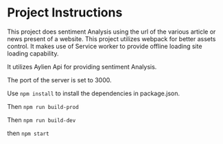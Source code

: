 # Project Instructions

This project does sentiment Analysis using the url of the various article or news present of a website. This project utilizes webpack for better assets control. It makes use of Service worker to provide offline loading site loading capability.

It utilizes Aylien Api for providing sentiment Analysis.

The port of the server is set to 3000.

Use `npm install` to install the dependencies in package.json.

Then `npm run build-prod`

Then `npm run build-dev`

then `npm start`
